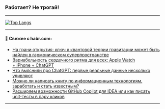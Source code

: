 ### Работает? Не трогай!

---
<!--
#### 🛠️ Technical stack:

![Java](https://img.shields.io/badge/Java-informational?logo=Oracle&style=flat&logoColor=white&color=FF4500)
![Kotlin](https://img.shields.io/badge/Kotlin-informational?logo=Kotlin&style=flat&logoColor=white&color=774D97)
![TS](https://img.shields.io/badge/TypeScript-informational?logo=typeScript&style=flat&logoColor=black&color=017acc)
![Python](https://img.shields.io/badge/Python-informational?logo=Python&style=flat&logoColor=black&color=ffdd54) <br>
![Spring](https://img.shields.io/badge/Spring-informational?logo=Spring&style=flat&logoColor=white&color=6DB33F) 
![SpringBoot](https://img.shields.io/badge/SpringBoot-informational?logo=SpringBoot&style=flat&logoColor=white&color=6DB33F)
![Nest](https://img.shields.io/badge/NestJS-informational?logo=NestJS&style=flat&logoColor=white&color=E0234E) 
![NodeJS](https://img.shields.io/badge/NodeJS-informational?logo=node.js&style=flat&logoColor=white&color=70A760)<br>
![PostgreSQL](https://img.shields.io/badge/PostgreSQL-informational?logo=PostgreSQL&style=flat&logoColor=white&color=DAA520)
![MongoDB](https://img.shields.io/badge/MongoDB-informational?logo=MongoDB&style=flat&logoColor=white&color=870000)
![Apache](https://img.shields.io/badge/Apache-informational?logo=apache&style=flat&logoColor=white&color=f74e28)

___ 
-->

<!--- #### 🛠️ : --->

[![Top Langs](https://github-readme-stats-82jvfl3w3-advtsettinggmailcoms-projects.vercel.app/api/top-langs/?username=zloylis&langs_count=10&hide_title=true&title_color=e6edf3&size_weight=0.5&count_weight=0.5&layout=compact&hide_progress=true&hide_border=true&theme=dracula&hide=css,makefile,cmake)](https://github.com/zloylis)

<!---


####  :octocat:&nbsp;&nbsp; Статистика:

![GitHub stats](https://github-readme-stats-u2qms2cxw-advtsettinggmailcoms-projects.vercel.app/api?username=zloylis&show_icons=true&hide_border=true&theme=dracula&title_color=e6edf3&include_all_commits=true&count_private=true&hide_rank=false&hide_title=true&rank_icon=github)
-->
---

#### 💬 Свежее с habr.com:

<!-- BLOG-POST-LIST:START -->
- [На грани открытия: ключ к квантовой теории гравитации может быть найден в гармоническом суперпространстве](https://habr.com/ru/articles/947620/?utm_source=habrahabr&utm_medium=rss&utm_campaign=947620)
- [Вариабельность сердечного ритма для всех: Apple Watch + iPhone + ChatGPT](https://habr.com/ru/articles/947618/?utm_source=habrahabr&utm_medium=rss&utm_campaign=947618)
- [Что выяснили про ChatGPT: первые реальные данные несколько удивляют](https://habr.com/ru/articles/947598/?utm_source=habrahabr&utm_medium=rss&utm_campaign=947598)
- [Можно ли написать книгу по информационным технологиям, заработать и стать известным?](https://habr.com/ru/articles/947538/?utm_source=habrahabr&utm_medium=rss&utm_campaign=947538)
- [Расширяем возможности GitHub Copilot для IDEA или как писать unit-тесты в пару кликов](https://habr.com/ru/companies/cian/articles/920328/?utm_source=habrahabr&utm_medium=rss&utm_campaign=920328)
<!-- BLOG-POST-LIST:END -->

---
